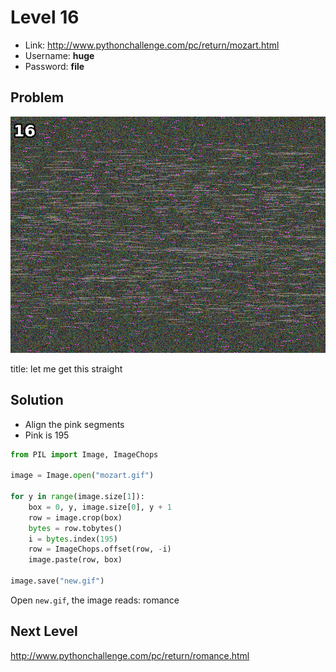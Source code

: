 # Level 16

- Link: http://www.pythonchallenge.com/pc/return/mozart.html
- Username: **huge**
- Password: **file**

## Problem

![](images/mozart.gif)

title: let me get this straight

## Solution

- Align the pink segments
- Pink is 195

```python
from PIL import Image, ImageChops

image = Image.open("mozart.gif")

for y in range(image.size[1]):
    box = 0, y, image.size[0], y + 1
    row = image.crop(box)
    bytes = row.tobytes()
    i = bytes.index(195)
    row = ImageChops.offset(row, -i)
    image.paste(row, box)

image.save("new.gif")
```

Open ``new.gif``, the image reads: romance

## Next Level

http://www.pythonchallenge.com/pc/return/romance.html